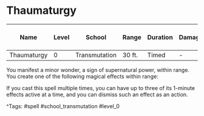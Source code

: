 # Thaumaturgy

| Name | Level | School | Range | Duration | Damage | Save DC & Type |
|------|-------|--------|-------|----------|--------|----------------|
| Thaumaturgy | 0 | Transmutation | 30 ft. | Timed | - | - |

You manifest a minor wonder, a sign of supernatural power, within range. You create one of the following magical effects within range:

If you cast this spell multiple times, you can have up to three of its 1-minute effects active at a time, and you can dismiss such an effect as an action.

^Tags: #spell #school_transmutation #level_0